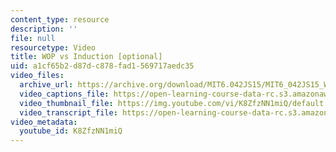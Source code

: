 ```yaml
---
content_type: resource
description: ''
file: null
resourcetype: Video
title: WOP vs Induction [optional]
uid: a1cf65b2-d87d-c878-fad1-569717aedc35
video_files:
  archive_url: https://archive.org/download/MIT6.042JS15/MIT6_042JS15_WOPvsInduction_ipod.mp4
  video_captions_file: https://open-learning-course-data-rc.s3.amazonaws.com/6-042j-mathematics-for-computer-science-spring-2015/3deaaaadc64b58aeab80ed6de71fbe4c_K8ZfzNN1miQ.vtt
  video_thumbnail_file: https://img.youtube.com/vi/K8ZfzNN1miQ/default.jpg
  video_transcript_file: https://open-learning-course-data-rc.s3.amazonaws.com/6-042j-mathematics-for-computer-science-spring-2015/50397e6b2713ab513e2a50d5f8d94ea6_K8ZfzNN1miQ.pdf
video_metadata:
  youtube_id: K8ZfzNN1miQ
---
```

